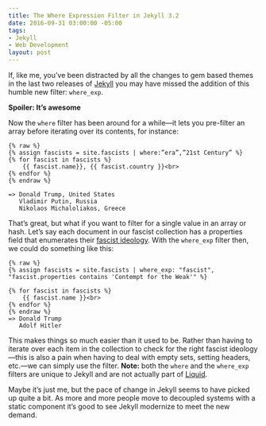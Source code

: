 ```yaml
---
title: The Where Expression Filter in Jekyll 3.2
date: 2016-09-31 03:00:00 -05:00
tags:
- Jekyll
- Web Development
layout: post
---
```

If, like me, you’ve been distracted by all the changes to gem based themes in the last two releases of [Jekyll](https://jekyllrb.com) you may have missed the addition of this humble new filter: `where_exp`.

**Spoiler: It’s awesome**

Now the `where` filter has been around for a while—it lets you pre-filter an array before iterating over its contents, for  instance:

```liquid
{% raw %}
{% assign fascists = site.fascists | where:”era”,”21st Century” %}
{% for fascist in fascists %}
    {{ fascist.name}}, {{ fascist.country }}<br>
{% endfor %}
{% endraw %}

=> Donald Trump, United States
   Vladimir Putin, Russia
   Nikolaos Michaloliakos, Greece
```

That’s great, but what if you want to filter for a single value in an array or hash. Let’s say each document in our fascist collection has a properties field that enumerates their [fascist ideology](https://en.wikipedia.org/wiki/Definitions_of_fascism). With the `where_exp` filter then, we could do something like this:

```liquid
{% raw %}
{% assign fascists = site.fascists | where_exp: "fascist", "fascist.properties contains 'Contempt for the Weak'" %}

{% for fascist in fascists %}
    {{ fascist.name }}<br>
{% endfor %}
{% endraw %}
=> Donald Trump
   Adolf Hitler
```

This makes things so much easier than it used to be. Rather than having to iterate over each item in the collection to check for the right fascist ideology—this is also a pain when having to deal with empty sets, setting headers, etc.—we can simply use the filter. **Note:** both the `where` and the `where_exp` filters are unique to Jekyll and are not actually part of [Liquid](https://shopify.github.io/liquid/basics/types/).

Maybe it’s just me, but the pace of change in Jekyll seems to have picked up quite a bit. As more and more people move to decoupled systems with a static component it’s good to see Jekyll modernize to meet the new demand.
